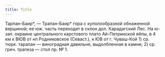 ```yaml
---
title: Title
---
```


Тарпан-Баир*, — Трапан-Баир* гора с куполообразной обнаженной вершиной; ее юж.
часть переходит в склон дол. Карадагский Лес. На ю-зап. окраине центрального
карстового плато Ай-Петринской яйлы, в 4 км к ВЮВ от нп Родниковское (Севаст.),
к ЮВ от г. Чуваш-Кой 1) ср. тюрк. тарапан — виноградная давильня, выдолбленная в
камне; 2) ср. греч. трапеза — стол пр. № 1.
